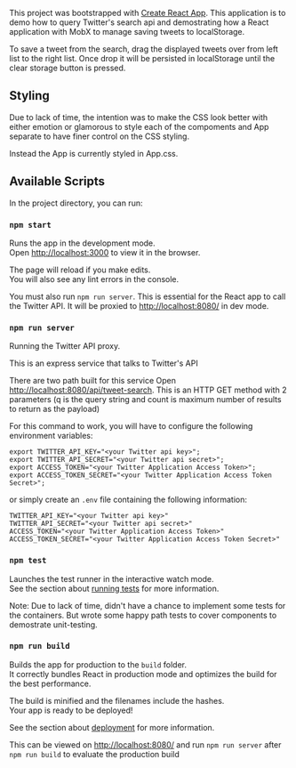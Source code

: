 This project was bootstrapped with [Create React App](https://github.com/facebook/create-react-app).  This application is to demo how to query Twitter's search api and demostrating how a React application with MobX to manage saving tweets to localStorage.

To save a tweet from the search, drag the displayed tweets over from left list to the right list.  Once drop it will be persisted in localStorage until the clear storage button is pressed.

## Styling

Due to lack of time, the intention was to make the CSS look better with either emotion or glamorous to style each of the compoments and App separate to have finer control on the CSS styling.

Instead the App is currently styled in App.css.

## Available Scripts

In the project directory, you can run:

### `npm start`

Runs the app in the development mode.<br />
Open [http://localhost:3000](http://localhost:3000) to view it in the browser. 

The page will reload if you make edits.<br />
You will also see any lint errors in the console.

You must also run `npm run server`.  This is essential for the React app to call the Twitter API.  It will be proxied to [http://localhost:8080/](http://localhost:8080/) in dev mode.

### `npm run server`

Running the Twitter API proxy.<br />

This is an express service that talks to Twitter's API

There are two path built for this service
Open [http://localhost:8080/api/tweet-search](http://localhost:8080/api/tweet-search).  This is an HTTP GET method with 2 parameters (q is the query string and count is maximum number of results to return as the payload)

For this command to work, you will have to configure the following environment variables:

```
export TWITTER_API_KEY="<your Twitter api key>";
export TWITTER_API_SECRET="<your Twitter api secret>";
export ACCESS_TOKEN="<your Twitter Application Access Token>";
export ACCESS_TOKEN_SECRET="<your Twitter Application Access Token Secret>";

```

or simply create an `.env` file containing the following information:

```
TWITTER_API_KEY="<your Twitter api key>"
TWITTER_API_SECRET="<your Twitter api secret>"
ACCESS_TOKEN="<your Twitter Application Access Token>"
ACCESS_TOKEN_SECRET="<your Twitter Application Access Token Secret>"
```


### `npm test`

Launches the test runner in the interactive watch mode.<br />
See the section about [running tests](https://facebook.github.io/create-react-app/docs/running-tests) for more information.

Note: Due to lack of time, didn't have a chance to implement some tests for the containers.  But wrote some happy path tests to cover components to demostrate unit-testing.

### `npm run build`

Builds the app for production to the `build` folder.<br />
It correctly bundles React in production mode and optimizes the build for the best performance.

The build is minified and the filenames include the hashes.<br />
Your app is ready to be deployed!

See the section about [deployment](https://facebook.github.io/create-react-app/docs/deployment) for more information.

This can be viewed on [http://localhost:8080/](http://localhost:8080/) and run `npm run server` after `npm run build` to evaluate the production build